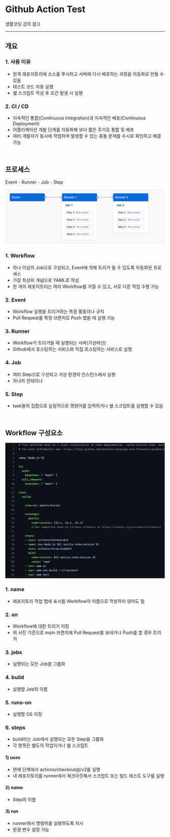# Github Action Test
생활코딩 강의 참고

---

## 개요
### 1. 사용 이유
- 원격 레포지토리에 소스를 푸시하고 서버에 다시 배포하는 과정을 자동화로 만들 수 있음
- 테스트 코드 자동 실행
- 쉘 스크립트 작성 후 조건 발생 시 실행

### 2. CI / CD
- 지속적인 통합(Continuous Integration)과 지속적인 배포(Continuous Deployment)
- 어플리케이션 개발 단계를 자동화해 보다 짧은 주기로 통합 및 배포
- 여러 개발자가 동시에 작업하며 발생할 수 있는 충돌 문제를 수시로 확인하고 해결 가능

<br>

## 프로세스
Event - Runner - Job - Step

![](./img/component.png)

### 1. Workflow
- 하나 이상의 Job으로 구성되고, Event에 의해 트리거 될 수 있도록 자동화된 프로세스
- 가장 최상위 개념으로 YAML로 작성
- 한 개의 레포지토리는 여러 Workflow를 가질 수 있고, 서로 다른 작업 수행 가능

### 2. Event
- Workflow 실행을 트리거하는 특정 활동이나 규칙
- Pull Request를 특정 브랜치로 Push 했을 때 실행 가능

### 3. Runner
- Workflow가 트리거될 때 실행되는 서버(가상머신)
- Github에서 호스팅하는 서비스와 직접 호스팅하는 서비스로 실행

### 4. Job
- 여러 Step으로 구성되고 가상 환경의 인스턴스에서 실행
- 하나의 컨테이너

### 5. Step
- task들의 집합으로 실질적으로 명령어를 입력하거나 쉘 스크립트를 실행할 수 있음

<br>

## Workflow 구성요소

![](./img/workflow.png)

### 1. name
- 레포지토리 작업 탭에 표시될 Workflow의 이름으로 작성하지 않아도 됨

### 2. on
- Workflow에 대한 트리거 지정
- 위 사진 기준으로 main 브랜치에 Pull Request를 보내거나 Push를 할 경우 트리거

### 3. jobs
- 실행되는 모든 Job을 그룹화

### 4. build
- 실행할 Job의 이름

### 5. runs-on
- 실행할 OS 지정

### 6. steps
- build라는 Job에서 실행되는 모든 Step을 그룹화
- 각 항목은 별도의 작업이거나 쉘 스크립트

#### 1) uses
- 현재 단계에서 actions/checkout@/v2를 실행
- 내 레포지토리를 runner에서 체크아웃해서 스크립트 또는 빌드 테스트 도구를 실행

#### 2) name
- Step의 이름

#### 3) run
- runner에서 명령어를 실행하도록 지시
- 환경 변수 설정 가능